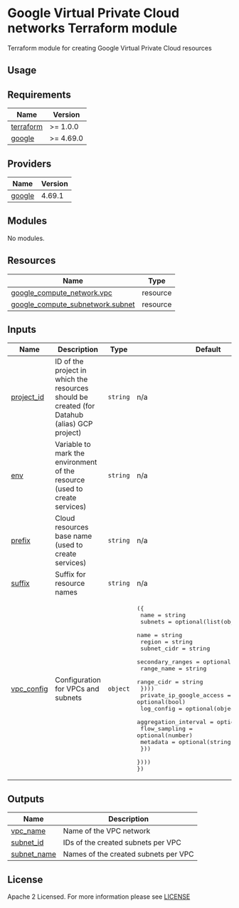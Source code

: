 # Google Virtual Private Cloud networks Terraform module

Terraform module for creating Google Virtual Private Cloud resources

## Usage


<!-- BEGIN_TF_DOCS -->
## Requirements

| Name                                                                      | Version   |
|---------------------------------------------------------------------------|-----------|
| <a name="requirement_terraform"></a> [terraform](#requirement\_terraform) | >= 1.0.0  |
| <a name="requirement_google"></a> [google](#requirement\_google)          | >= 4.69.0 |

## Providers

| Name                                                       | Version |
|------------------------------------------------------------|---------|
| <a name="provider_google"></a> [google](#provider\_google) | 4.69.1  |

## Modules

No modules.

## Resources

| Name                                                                                                                                     | Type     |
|------------------------------------------------------------------------------------------------------------------------------------------|----------|
| [google_compute_network.vpc](https://registry.terraform.io/providers/hashicorp/google/latest/docs/resources/compute_network)             | resource |
| [google_compute_subnetwork.subnet](https://registry.terraform.io/providers/hashicorp/google/latest/docs/data-sources/compute_subnetwork) | resource |

## Inputs

| Name                                                               | Description                                                                                  | Type     | Default                                                                                                                                                                                                                                                                                                                                                                                                                                                                                                                 | Required |
|--------------------------------------------------------------------|----------------------------------------------------------------------------------------------|----------|-------------------------------------------------------------------------------------------------------------------------------------------------------------------------------------------------------------------------------------------------------------------------------------------------------------------------------------------------------------------------------------------------------------------------------------------------------------------------------------------------------------------------|:--------:|
| <a name="input_project_id"></a> [project\_id](#input\_project\_id) | ID of the project in which the resources should be created (for Datahub (alias) GCP project) | `string` | n/a                                                                                                                                                                                                                                                                                                                                                                                                                                                                                                                     |   yes    |
| <a name="input_env"></a> [env](#input\_env)                        | Variable to mark the environment of the resource (used to create services)                   | `string` | n/a                                                                                                                                                                                                                                                                                                                                                                                                                                                                                                                     |   yes    |
| <a name="input_prefix"></a> [prefix](#input\_prefix)               | Cloud resources base name (used to create services)                                          | `string` | n/a                                                                                                                                                                                                                                                                                                                                                                                                                                                                                                                     |    no    |
| <a name="input_suffix"></a> [suffix](#input\_suffix)               | Suffix for resource names                                                                    | `string` | n/a                                                                                                                                                                                                                                                                                                                                                                                                                                                                                                                     |    no    |
| <a name="input_vpc_config"></a> [vpc\_config](#input\_vpc\_config) | Configuration for VPCs and subnets                                                           | `object` | <pre>({<br>  name = string<br>  subnets = optional(list(object({<br>    name = string<br>    region = string<br>    subnet_cidr = string<br>    secondary_ranges = optional(list(object({<br>      range_name = string<br>      range_cidr = string<br>    })))<br>    private_ip_google_access = optional(bool)<br>    log_config = optional(object({<br>      aggregation_interval = optional(string)<br>      flow_sampling = optional(number)<br>      metadata = optional(string)<br>    }))<br>  })))<br>})</pre> |    no    |

## Outputs

| Name                                                                    | Description                          |
|-------------------------------------------------------------------------|--------------------------------------|
| <a name="output_vpc_name"></a> [vpc\_name](#output\_vpc\_name)          | Name of the VPC network              |
| <a name="output_subnet_id"></a> [subnet\_id](#output\_subnet\_id)       | IDs of the created subnets per VPC   |
| <a name="output_subnet_name"></a> [subnet\_name](#output\_subnet\_name) | Names of the created subnets per VPC |

<!-- END_TF_DOCS -->

## License

Apache 2 Licensed. For more information please see [LICENSE](https://github.com/data-platform-hq/terraform-google-vpc-networks/blob/main/LICENSE)

